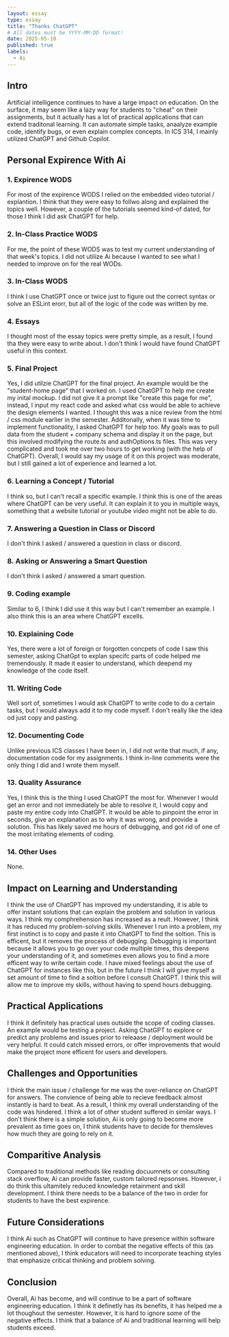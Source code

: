 ```yaml
---
layout: essay
type: essay
title: "Thanks ChatGPT"
# All dates must be YYYY-MM-DD format!
date: 2025-05-10
published: true
labels:
  - Ai
---
```


<!-- <img width="200px" class="rounded float-start pe-4" src="../img/difficulty/degree_difficulty.jpg"> -->

## Intro 

Artificial intelligence continues to have a large impact on education. On the surface, it may seem like a lazy way for students to "cheat" on their assignments, but it actually has a lot of practical applications that can extend traditonal learning. It can automate simple tasks, anaalyze example code, identify bugs, or even explain complex concepts. In ICS 314, I mainly utilized ChatGPT and Github Copilot. 

## Personal Expirence With Ai

### 1. Expirence WODS

For most of the expirence WODS I relied on the embedded video tutorial / explantion. I think that they were easy to follwo along and explained the topics well. However, a couple of the tutorials seemed kind-of dated, for those I think I did ask ChatGPT for help.

### 2. In-Class Practice WODS

For me, the point of these WODS was to test my current understanding of that week's topics. I did not utilize Ai because I wanted to see what I needed to improve on for the real WODs.

### 3. In-Class WODS

I think I use ChatGPT once or twice just to figure out the correct syntax or solve an ESLint erorr, but all of the logic of the code was written by me. 

### 4. Essays

I thought most of the essay topics were pretty simple, as a result, I found tha they were easy to write about. I don't think I would have found ChatGPT useful in this context.

### 5. Final Project 

Yes, I did utilzie ChatGPT for the final project. An example would be the "student-home page" that I worked on. I used ChatGPT to help me create my inital mockup. I did not give it a prompt like "create this page for me", instead, I input my react code and asked what css would be able to achieve the design elements I wanted. I thought this was a nice review from the html / css module earlier in the semester. Additonally, when it was time to implement functionality, I asked ChatGPT for help too. My goals was to pull data from the student + company schema and display it on the page, but this involved modifying the route.ts and authOptions.ts files. This was very complicated and took me over two hours to get working (with the help of ChatGPT). Overall, I would say my usage of it on this project was moderate, but I still gained a lot of experience and learned a lot. 

### 6. Learning a Concept / Tutorial 

I think so, but I can't recall a specific example. I think this is one of the areas where ChatGPT can be very useful. It can explain it to you in multiple ways, something that a website tutorial or youtube video might not be able to do. 

### 7. Answering a Question in Class or Discord

I don't think I asked / answered a question in class or discord.

### 8. Asking or Answering a Smart Question 

I don't think I asked / answered a smart question.

### 9. Coding example 

Similar to 6, I think I did use it this way but I can't remember an example. I also think this is an area where ChatGPT excells. 

### 10. Explaining Code

Yes, there were a lot of foreign or forgotten concpets of code I saw this semester, asking ChatGpt to explan specifc parts of code helped me tremendously. It made it easier to understand, which deepend my knowledge of the code itself.

### 11. Writing Code

Well sort of, sometimes I would ask ChatGPT to write code to do a certain tasks, but I would always add it to my code myself. I don't really like the idea od just copy and pasting.

### 12. Documenting Code 

Unlike previous ICS classes I have been in, I did not write that much, if any, documentation code for my assignments. I think in-line comments were the only thing I did and I wrote them myself.

### 13. Quality Assurance 

Yes, I think this is the thing I used ChatGPT the most for. Whenever I would get an error and not immediately be able to resolve it, I would copy and paste my entire cody into ChatGPT. It would be able to pinpoint the error in seconds, give an explanation as to why it was wrong, and  provide a solution. This has likely saved me hours of debugging, and got rid of one of the most irritating elements of coding. 

### 14. Other Uses

None.

## Impact on Learning and Understanding 

I think the use of ChatGPT has improved my understanding, it is able to offer instant solutions that can explain the problem and solution in various ways. I think my comphrehension has increased as a reult. However, I think it has reduced my problem-solving skills. Whenever I run into a problem, my first instinct is to copy and paste it into ChatGPT to find the soltion. This is efficent, but it removes the process of debugging. Debugging is important because it allows you to go over your code multiple times, this deepens your understanding of it, and sometimes even allows you to find a more efficent way to write certain code. I have mixed feelings about the use of ChatGPT for instances like this, but in the future I think I will give myself a set amount of time to find a soltion before I consult ChatGPT. I think this will allow me to improve my skills, without having to spend hours debugging.

## Practical Applications 

I think it definitely has practical uses outside the scope of coding classes. An example would be testing a project. Asking ChatGPT to explore or predict any problems and issues prior to releaase / deployment would be very helpful. It could catch missed errors, or offer improvements that would make the project more efficent for users and developers. 

## Challenges and Opportunities 

I think the main issue / challenge for me was the over-reliance on ChatGPT for answers. The convience of being able to recieve feedback almost instantly is hard to beat. As a result, I think my overall understanding of the code was hindered. I think a lot of other student suffered in similar ways. I don't think there is a simple solution, Ai is only going to become more prevalent as time goes on, I think students have to decide for themsleves how much they are going to rely on it. 

## Comparitive Analysis 

Compared to traditional methods like reading docuumnets or consulting stack overflow, Ai can provide faster, custom tailored repsonses. However, i do think this ultamitely reduced knowledge retainment and skill development. I think there needs to be a balance of the two in order for students to have the best expirence. 

## Future Considerations 

I think Ai such as ChatGPT will continue to have presence within software engineering education. In order to combat the negative effects of this (as mentioned above), I think educators will need to incorporate teaching styles that emphasize critical thinking and problem solving. 

## Conclusion 

Overall, Ai has become, and will continue to be a part of software engineering education. I think it definetly has its benefits, it has helped me a lot thoughout the semester. However, it is hard to ignore some of the negative effects. I think that a balance of Ai and traditional learning will help students exceed. 

